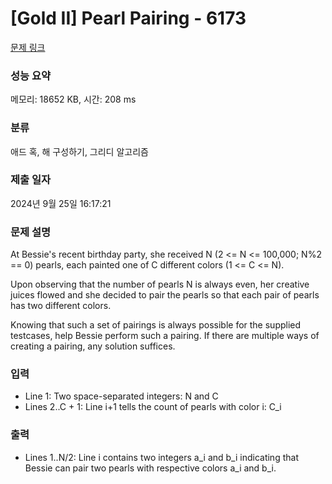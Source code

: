 # [Gold II] Pearl Pairing - 6173 

[문제 링크](https://www.acmicpc.net/problem/6173) 

### 성능 요약

메모리: 18652 KB, 시간: 208 ms

### 분류

애드 혹, 해 구성하기, 그리디 알고리즘

### 제출 일자

2024년 9월 25일 16:17:21

### 문제 설명

<p>At Bessie's recent birthday party, she received N (2 <= N <= 100,000; N%2 == 0) pearls, each painted one of C different colors (1 <= C <= N).</p>

<p>Upon observing that the number of pearls N is always even, her creative juices flowed and she decided to pair the pearls so that each pair of pearls has two different colors.</p>

<p>Knowing that such a set of pairings is always possible for the supplied testcases, help Bessie perform such a pairing. If there are multiple ways of creating a pairing, any solution suffices.</p>

### 입력 

 <ul>
	<li>Line 1: Two space-separated integers: N and C</li>
	<li>Lines 2..C + 1: Line i+1 tells the count of pearls with color i: C_i</li>
</ul>

<p> </p>

### 출력 

 <ul>
	<li>Lines 1..N/2: Line i contains two integers a_i and b_i indicating that Bessie can pair two pearls with respective colors a_i and b_i.</li>
</ul>

